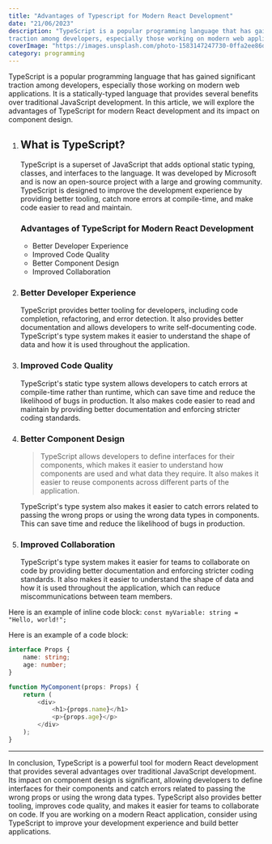 ```yaml
---
title: "Advantages of Typescript for Modern React Development"
date: "21/06/2023"
description: "TypeScript is a popular programming language that has gained significant
traction among developers, especially those working on modern web applications."
coverImage: "https://images.unsplash.com/photo-1583147247730-0ffa2ee86d72?ixlib=rb-4.0.3&ixid=M3wxMjA3fDB8MHxzZWFyY2h8NHx8cnVzdHxlbnwwfHwwfHx8MA%3D%3D&auto=format&fit=crop&w=800&q=60"
category: programming
---
```


TypeScript is a popular programming language that has gained significant
traction among developers, especially those working on modern web applications.
It is a statically-typed language that provides several benefits over
traditional JavaScript development. In this article, we will explore the
advantages of TypeScript for modern React development and its impact on
component design.

1. ## What is TypeScript?

    TypeScript is a superset of JavaScript that adds optional static typing,
    classes, and interfaces to the language. It was developed by Microsoft and is
    now an open-source project with a large and growing community. TypeScript is
    designed to improve the development experience by providing better tooling,
    catch more errors at compile-time, and make code easier to read and maintain.

    ### Advantages of TypeScript for Modern React Development

    - Better Developer Experience
    - Improved Code Quality
    - Better Component Design
    - Improved Collaboration

2. ### Better Developer Experience

    TypeScript provides better tooling for developers, including code completion,
    refactoring, and error detection. It also provides better documentation and
    allows developers to write self-documenting code. TypeScript's type system
    makes it easier to understand the shape of data and how it is used throughout
    the application.

3. ### Improved Code Quality

    TypeScript's static type system allows developers to catch errors at
    compile-time rather than runtime, which can save time and reduce the
    likelihood of bugs in production. It also makes code easier to read and
    maintain by providing better documentation and enforcing stricter coding
    standards.

4. ### Better Component Design

    > TypeScript allows developers to define interfaces for their components,
    > which makes it easier to understand how components are used and what data
    > they require. It also makes it easier to reuse components across different
    > parts of the application.

    TypeScript's type system also makes it easier to catch errors related to
    passing the wrong props or using the wrong data types in components. This can
    save time and reduce the likelihood of bugs in production.

5. ### Improved Collaboration

    TypeScript's type system makes it easier for teams to collaborate on code by
    providing better documentation and enforcing stricter coding standards. It
    also makes it easier to understand the shape of data and how it is used
    throughout the application, which can reduce miscommunications between team
    members.

Here is an example of inline code block:
`const myVariable: string = "Hello, world!";`

Here is an example of a code block:

```typescript
interface Props {
	name: string;
	age: number;
}

function MyComponent(props: Props) {
	return (
		<div>
			<h1>{props.name}</h1>
			<p>{props.age}</p>
		</div>
	);
}
```

---

In conclusion, TypeScript is a powerful tool for modern React development that
provides several advantages over traditional JavaScript development. Its impact
on component design is significant, allowing developers to define interfaces for
their components and catch errors related to passing the wrong props or using
the wrong data types. TypeScript also provides better tooling, improves code
quality, and makes it easier for teams to collaborate on code. If you are
working on a modern React application, consider using TypeScript to improve your
development experience and build better applications.
